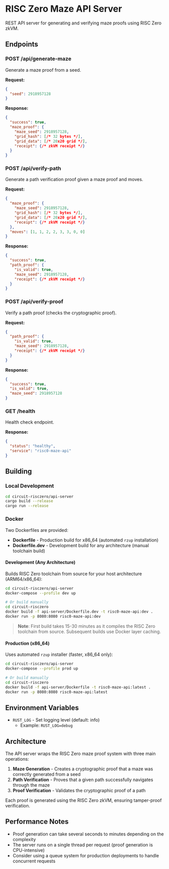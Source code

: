 # RISC Zero Maze API Server

REST API server for generating and verifying maze proofs using RISC Zero zkVM.

## Endpoints

### POST /api/generate-maze
Generate a maze proof from a seed.

**Request:**
```json
{
  "seed": 2918957128
}
```

**Response:**
```json
{
  "success": true,
  "maze_proof": {
    "maze_seed": 2918957128,
    "grid_hash": [/* 32 bytes */],
    "grid_data": [/* 20x20 grid */],
    "receipt": {/* zkVM receipt */}
  }
}
```

### POST /api/verify-path
Generate a path verification proof given a maze proof and moves.

**Request:**
```json
{
  "maze_proof": {
    "maze_seed": 2918957128,
    "grid_hash": [/* 32 bytes */],
    "grid_data": [/* 20x20 grid */],
    "receipt": {/* zkVM receipt */}
  },
  "moves": [1, 1, 2, 2, 3, 3, 0, 0]
}
```

**Response:**
```json
{
  "success": true,
  "path_proof": {
    "is_valid": true,
    "maze_seed": 2918957128,
    "receipt": {/* zkVM receipt */}
  }
}
```

### POST /api/verify-proof
Verify a path proof (checks the cryptographic proof).

**Request:**
```json
{
  "path_proof": {
    "is_valid": true,
    "maze_seed": 2918957128,
    "receipt": {/* zkVM receipt */}
  }
}
```

**Response:**
```json
{
  "success": true,
  "is_valid": true,
  "maze_seed": 2918957128
}
```

### GET /health
Health check endpoint.

**Response:**
```json
{
  "status": "healthy",
  "service": "risc0-maze-api"
}
```

## Building

### Local Development
```bash
cd circuit-risczero/api-server
cargo build --release
cargo run --release
```

### Docker

Two Dockerfiles are provided:
- **Dockerfile** - Production build for x86_64 (automated `rzup` installation)
- **Dockerfile.dev** - Development build for any architecture (manual toolchain build)

#### Development (Any Architecture)
Builds RISC Zero toolchain from source for your host architecture (ARM64/x86_64):
```bash
cd circuit-risczero/api-server
docker-compose --profile dev up

# Or build manually
cd circuit-risczero
docker build -f api-server/Dockerfile.dev -t risc0-maze-api:dev .
docker run -p 8080:8080 risc0-maze-api:dev
```

> **Note**: First build takes 15-30 minutes as it compiles the RISC Zero toolchain from source. Subsequent builds use Docker layer caching.

#### Production (x86_64)
Uses automated `rzup` installer (faster, x86_64 only):
```bash
cd circuit-risczero/api-server
docker-compose --profile prod up

# Or build manually
cd circuit-risczero
docker build -f api-server/Dockerfile -t risc0-maze-api:latest .
docker run -p 8080:8080 risc0-maze-api:latest
```

## Environment Variables

- `RUST_LOG` - Set logging level (default: info)
  - Example: `RUST_LOG=debug`

## Architecture

The API server wraps the RISC Zero maze proof system with three main operations:

1. **Maze Generation** - Creates a cryptographic proof that a maze was correctly generated from a seed
2. **Path Verification** - Proves that a given path successfully navigates through the maze
3. **Proof Verification** - Validates the cryptographic proof of a path

Each proof is generated using the RISC Zero zkVM, ensuring tamper-proof verification.

## Performance Notes

- Proof generation can take several seconds to minutes depending on the complexity
- The server runs on a single thread per request (proof generation is CPU-intensive)
- Consider using a queue system for production deployments to handle concurrent requests
